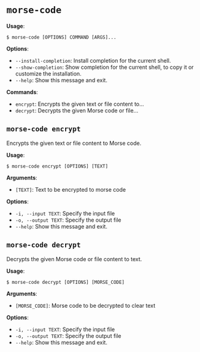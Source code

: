 # `morse-code`

**Usage**:

```console
$ morse-code [OPTIONS] COMMAND [ARGS]...
```

**Options**:

* `--install-completion`: Install completion for the current shell.
* `--show-completion`: Show completion for the current shell, to copy it or customize the installation.
* `--help`: Show this message and exit.

**Commands**:

* `encrypt`: Encrypts the given text or file content to...
* `decrypt`: Decrypts the given Morse code or file...

## `morse-code encrypt`

Encrypts the given text or file content to Morse code.

**Usage**:

```console
$ morse-code encrypt [OPTIONS] [TEXT]
```

**Arguments**:

* `[TEXT]`: Text to be encrypted to morse code

**Options**:

* `-i, --input TEXT`: Specify the input file
* `-o, --output TEXT`: Specify the output file
* `--help`: Show this message and exit.

## `morse-code decrypt`

Decrypts the given Morse code or file content to text.

**Usage**:

```console
$ morse-code decrypt [OPTIONS] [MORSE_CODE]
```

**Arguments**:

* `[MORSE_CODE]`: Morse code to be decrypted to clear text

**Options**:

* `-i, --input TEXT`: Specify the input file
* `-o, --output TEXT`: Specify the output file
* `--help`: Show this message and exit.
